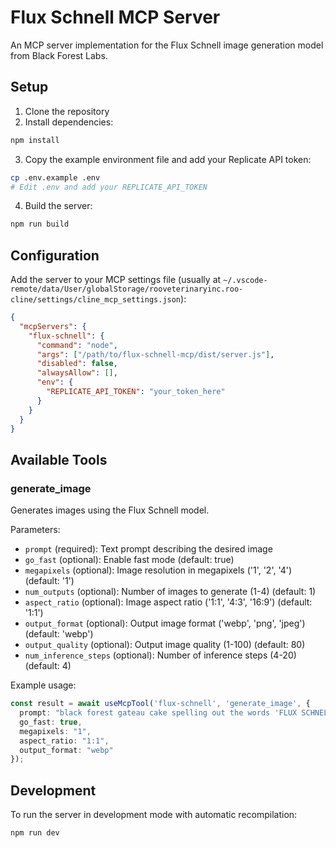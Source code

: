 # Flux Schnell MCP Server

An MCP server implementation for the Flux Schnell image generation model from Black Forest Labs.

## Setup

1. Clone the repository
2. Install dependencies:
```bash
npm install
```
3. Copy the example environment file and add your Replicate API token:
```bash
cp .env.example .env
# Edit .env and add your REPLICATE_API_TOKEN
```
4. Build the server:
```bash
npm run build
```

## Configuration

Add the server to your MCP settings file (usually at `~/.vscode-remote/data/User/globalStorage/rooveterinaryinc.roo-cline/settings/cline_mcp_settings.json`):

```json
{
  "mcpServers": {
    "flux-schnell": {
      "command": "node",
      "args": ["/path/to/flux-schnell-mcp/dist/server.js"],
      "disabled": false,
      "alwaysAllow": [],
      "env": {
        "REPLICATE_API_TOKEN": "your_token_here"
      }
    }
  }
}
```

## Available Tools

### generate_image

Generates images using the Flux Schnell model.

Parameters:
- `prompt` (required): Text prompt describing the desired image
- `go_fast` (optional): Enable fast mode (default: true)
- `megapixels` (optional): Image resolution in megapixels ('1', '2', '4') (default: '1')
- `num_outputs` (optional): Number of images to generate (1-4) (default: 1)
- `aspect_ratio` (optional): Image aspect ratio ('1:1', '4:3', '16:9') (default: '1:1')
- `output_format` (optional): Output image format ('webp', 'png', 'jpeg') (default: 'webp')
- `output_quality` (optional): Output image quality (1-100) (default: 80)
- `num_inference_steps` (optional): Number of inference steps (4-20) (default: 4)

Example usage:
```typescript
const result = await useMcpTool('flux-schnell', 'generate_image', {
  prompt: "black forest gateau cake spelling out the words 'FLUX SCHNELL', tasty, food photography, dynamic shot",
  go_fast: true,
  megapixels: "1",
  aspect_ratio: "1:1",
  output_format: "webp"
});
```

## Development

To run the server in development mode with automatic recompilation:

```bash
npm run dev